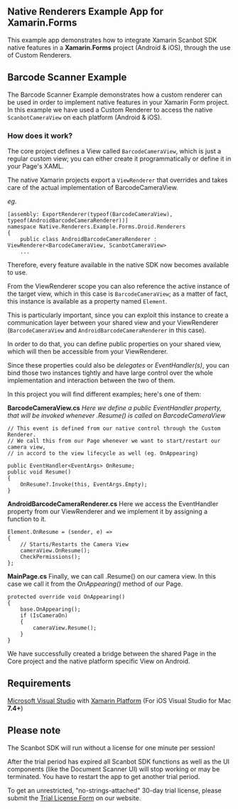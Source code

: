
## Native Renderers Example App for Xamarin.Forms
This example app demonstrates how to integrate Xamarin Scanbot SDK native features in a **Xamarin.Forms** project (Android & iOS), through the use of Custom Renderers.

## Barcode Scanner Example
The Barcode Scanner Example demonstrates how a custom renderer can be used in order to implement native features in your Xamarin Form project. In this example we have used a Custom Renderer to access the native `ScanbotCameraView` on each platform (Android & iOS).

### How does it work?
The core project defines a View called `BarcodeCameraView`, which is just a regular custom view; you can either create it programmatically or define it in your Page's XAML.

The native Xamarin projects export a `ViewRenderer` that overrides and takes care of the actual implementation of BarcodeCameraView.

*eg.*
```
[assembly: ExportRenderer(typeof(BarcodeCameraView), typeof(AndroidBarcodeCameraRenderer))]
namespace Native.Renderers.Example.Forms.Droid.Renderers
{
    public class AndroidBarcodeCameraRenderer : ViewRenderer<BarcodeCameraView, ScanbotCameraView>
    ...
```

Therefore, every feature available in the native SDK now becomes available to use.

From the ViewRenderer scope you can also reference the active instance of the target view, which in this case is `BarcodeCameraView`; as a matter of fact, this instance is available as a property named  `Element`.  

This is particularly important, since you can exploit this instance to create a communication layer between your shared view and your ViewRenderer (`BarcodeCameraView` and `AndroidBarcodeCameraRenderer` in this case).

In order to do that, you can define public properties on your shared view, which will then be accessible from your ViewRenderer.

Since these properties could also be *delegates* or *EventHandler(s)*, you can bind those two instances tightly and have large control over the whole implementation and interaction between the two of them.

In this project you will find different examples; here's one of them:

**BarcodeCameraView.cs**
*Here we define a public EventHandler property, that will be invoked whenever .Resume() is called on BarcodeCameraView*
```
// This event is defined from our native control through the Custom Renderer.
// We call this from our Page whenever we want to start/restart our camera view,
// in accord to the view lifecycle as well (eg. OnAppearing)

public EventHandler<EventArgs> OnResume;
public void Resume()
{
    OnResume?.Invoke(this, EventArgs.Empty);
}
```
**AndroidBarcodeCameraRenderer.cs**
Here we access the EventHandler property from our  ViewRenderer and we implement it by assigning a function to it.
```
Element.OnResume = (sender, e) =>
{
    // Starts/Restarts the Camera View
    cameraView.OnResume();
    CheckPermissions();
};
```
**MainPage.cs**
Finally, we can call .Resume() on our camera view. In this case we call it from the *OnAppearing()* method of our Page.
```
protected override void OnAppearing()
{
    base.OnAppearing();
    if (IsCameraOn)
    {
        cameraView.Resume();
    }
}
```
We have successfully created a bridge between the shared Page in the Core project and the native platform specific View on Android.

## Requirements
[Microsoft Visual Studio](https://www.visualstudio.com) with [Xamarin Platform](https://www.xamarin.com)
(For iOS Visual Studio for Mac **7.4+**)

## Please note

The Scanbot SDK will run without a license for one minute per session!

After the trial period has expired all Scanbot SDK functions as well as the UI components (like the Document Scanner UI) will stop working or may be terminated.
You have to restart the app to get another trial period.

To get an unrestricted, "no-strings-attached" 30-day trial license, please submit the [Trial License Form](https://scanbot.io/en/sdk/demo/trial) on our website.
